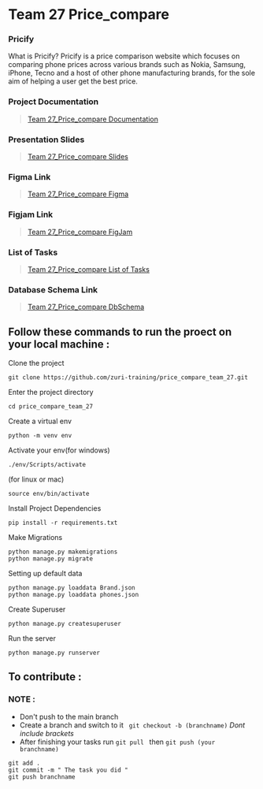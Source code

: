 # Team 27 Price_compare 

### Pricify
What is Pricify? Pricify is a price comparison website which focuses on comparing phone prices across various brands such as Nokia, Samsung, iPhone, Tecno and a host of other phone manufacturing brands, for the sole aim of helping a user get the best price.

### Project Documentation
 > [Team 27_Price_compare Documentation](https://docs.google.com/document/d/1qCUDKd5Hb_DAtzi2BKYs_Svso_pp2-m57vPPuYOYh74/edit?usp=drivesdk)
 
### Presentation Slides
> [Team 27_Price_compare  Slides](https://www.figma.com/proto/BzsR8MmSXhHvMYbPWx9Q7b/Pricify?node-id=897%3A3499&scaling=contain&page-id=856%3A3905)

### Figma Link
> [Team 27_Price_compare  Figma ](https://www.figma.com/file/BzsR8MmSXhHvMYbPWx9Q7b/Price-Compare?node-id=2%3A3)

### Figjam Link
> [Team 27_Price_compare  FigJam](https://www.figma.com/file/HppxK2j0nylpMF2OPuQaMB/Pricify-Sketch)

### List of Tasks
> [Team 27_Price_compare List of Tasks](https://docs.google.com/spreadsheets/d/1VVzcnnJz0iOHUNQ_6cVq_wheTDTpOR9279F6vc6_mng/edit?usp=sharing)

### Database Schema Link
> [Team 27_Price_compare DbSchema](https://drive.google.com/file/d/1Jt6g3BtvkQ-vgUHi05RfARbAF0o6whep/view?usp=sharing)

## Follow these commands to run the proect on your local machine :

Clone the project 
```
git clone https://github.com/zuri-training/price_compare_team_27.git 
```

Enter the project directory 

```
cd price_compare_team_27
```

Create a virtual env

```
python -m venv env 
```

Activate your env(for windows)

```
./env/Scripts/activate 	 
```
(for linux or mac)

```
source env/bin/activate 
``` 

Install Project Dependencies

```
pip install -r requirements.txt
```

Make Migrations

```
python manage.py makemigrations
python manage.py migrate
```

Setting up default data

```
python manage.py loaddata Brand.json
python manage.py loaddata phones.json
```

Create Superuser

```
python manage.py createsuperuser
```

Run the server

```
python manage.py runserver
```

## To contribute :

### NOTE :

- Don't push to the main branch
- Create a branch and switch to it ` git checkout -b (branchname)` *Dont include brackets*
- After finishing your tasks run `git pull ` then `git push (your branchname)`

```
git add .
git commit -m " The task you did "
git push branchname 

```

